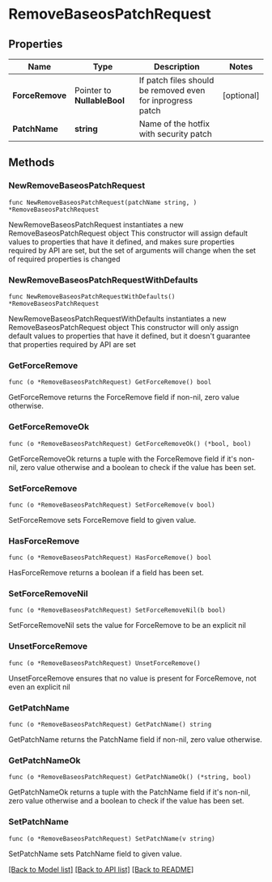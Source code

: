 # RemoveBaseosPatchRequest

## Properties

Name | Type | Description | Notes
------------ | ------------- | ------------- | -------------
**ForceRemove** | Pointer to **NullableBool** | If patch files should be removed even for inprogress patch | [optional] 
**PatchName** | **string** | Name of the hotfix with security patch | 

## Methods

### NewRemoveBaseosPatchRequest

`func NewRemoveBaseosPatchRequest(patchName string, ) *RemoveBaseosPatchRequest`

NewRemoveBaseosPatchRequest instantiates a new RemoveBaseosPatchRequest object
This constructor will assign default values to properties that have it defined,
and makes sure properties required by API are set, but the set of arguments
will change when the set of required properties is changed

### NewRemoveBaseosPatchRequestWithDefaults

`func NewRemoveBaseosPatchRequestWithDefaults() *RemoveBaseosPatchRequest`

NewRemoveBaseosPatchRequestWithDefaults instantiates a new RemoveBaseosPatchRequest object
This constructor will only assign default values to properties that have it defined,
but it doesn't guarantee that properties required by API are set

### GetForceRemove

`func (o *RemoveBaseosPatchRequest) GetForceRemove() bool`

GetForceRemove returns the ForceRemove field if non-nil, zero value otherwise.

### GetForceRemoveOk

`func (o *RemoveBaseosPatchRequest) GetForceRemoveOk() (*bool, bool)`

GetForceRemoveOk returns a tuple with the ForceRemove field if it's non-nil, zero value otherwise
and a boolean to check if the value has been set.

### SetForceRemove

`func (o *RemoveBaseosPatchRequest) SetForceRemove(v bool)`

SetForceRemove sets ForceRemove field to given value.

### HasForceRemove

`func (o *RemoveBaseosPatchRequest) HasForceRemove() bool`

HasForceRemove returns a boolean if a field has been set.

### SetForceRemoveNil

`func (o *RemoveBaseosPatchRequest) SetForceRemoveNil(b bool)`

 SetForceRemoveNil sets the value for ForceRemove to be an explicit nil

### UnsetForceRemove
`func (o *RemoveBaseosPatchRequest) UnsetForceRemove()`

UnsetForceRemove ensures that no value is present for ForceRemove, not even an explicit nil
### GetPatchName

`func (o *RemoveBaseosPatchRequest) GetPatchName() string`

GetPatchName returns the PatchName field if non-nil, zero value otherwise.

### GetPatchNameOk

`func (o *RemoveBaseosPatchRequest) GetPatchNameOk() (*string, bool)`

GetPatchNameOk returns a tuple with the PatchName field if it's non-nil, zero value otherwise
and a boolean to check if the value has been set.

### SetPatchName

`func (o *RemoveBaseosPatchRequest) SetPatchName(v string)`

SetPatchName sets PatchName field to given value.



[[Back to Model list]](../README.md#documentation-for-models) [[Back to API list]](../README.md#documentation-for-api-endpoints) [[Back to README]](../README.md)


